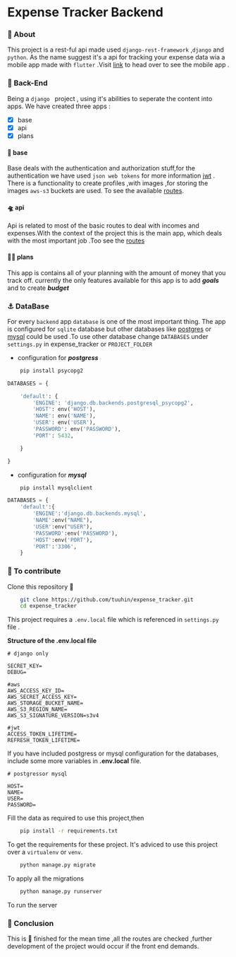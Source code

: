 # Expense Tracker Backend

### :small_red_triangle: About
This project is a rest-ful api made used `django-rest-framework` ,`django` and `python`. As the name suggest it's a api for tracking your expense data wia a mobile app made with `flutter` .Visit  [link]("https://github.com/tuuhin/expense_tracker") to head over to see the mobile app .
   
### :bookmark_tabs: Back-End
Being a `django ` project , using it's abilities to seperate the content into apps. We have created three apps :

- [x] base
- [x] api
- [x] plans 

#### :briefcase: base 
Base deals with the authentication and authorization stuff,for the authentication we have used `json web tokens` for more information  [jwt]("https://jwt.io) . There is a functionality to create profiles ,with images ,for storing the images `aws-s3` buckets are used. To see the available [routes]("https://github.com/tuuhin/expense_tracker_backend/blob/main/base/urls.py").


#### :flying_saucer: api
Api is related to most of the basic routes to deal with incomes and expenses.With the context of the project this is the main app, which deals with the most important job .Too see the [routes]("https://github.com/tuuhin/expense_tracker_backend/blob/main/api/urls.py")

#### :man_playing_handball: plans
This app is contains all of your planning with the amount of money that you track off. currently the only features available for this app is to add ***goals*** and to create ***budget***

### :anchor: DataBase
For every `backend` app `database` is one of the most important thing. The app is configured for `sqlite` database but other databases like  [postgres]("https://www.postgresql.org/") or [mysql]("https://www.mysql.com/") could be used .To use other database change `DATABASES` under `settings.py` in expense_tracker or `PROJECT_FOLDER` 
- configuration for ***postgress***
```bash
    pip install psycopg2
```
```py
DATABASES = {

    'default': {
        'ENGINE': 'django.db.backends.postgresql_psycopg2',
        'HOST': env('HOST'),
        'NAME': env('NAME'),
        'USER': env('USER'),
        'PASSWORD': env('PASSWORD'),
        'PORT': 5432,

    }

}
```
- configuration for ***mysql***
```bash
    pip install mysqlclient
```
```py
DATABASES = {
    'default':{
        'ENGINE':'django.db.backends.mysql',
        'NAME':env("NAME"),
        'USER':env("USER"),
        'PASSWORD':env('PASSWORD'),
        'HOST':env('PORT'),
        'PORT':'3306',   
    }

```

### :construction: To contribute

Clone this repository 🔂
```bash
    git clone https://github.com/tuuhin/expense_tracker.git
    cd expense_tracker
```
This project requires a `.env.local` file which is referenced in `settings.py` file .

**Structure of the .env.local file**
```
# django only

SECRET_KEY=
DEBUG=

#aws
AWS_ACCESS_KEY_ID=
AWS_SECRET_ACCESS_KEY=
AWS_STORAGE_BUCKET_NAME=
AWS_S3_REGION_NAME=
AWS_S3_SIGNATURE_VERSION=s3v4

#jwt
ACCESS_TOKEN_LIFETIME=
REFRESH_TOKEN_LIFETIME=
```
If you have included postgress or mysql configuration for the databases, include some more variables  in **.env.local** file.
```
# postgressor mysql

HOST=
NAME=
USER=
PASSWORD=
``` 
Fill the data as required to use this project,then

```bash
    pip install -r requirements.txt
```
To get the requirements for these project. It's adviced to use this project over a `virtualenv` or `venv`.

```bash
    python manage.py migrate
```
To apply all the migrations 

```bash
    python manage.py runserver 
```
To run the server

### :fortune_cookie: Conclusion
This is  🧱 finished for the mean time ,all the routes are checked ,further development of the project would occur if the front end demands.
